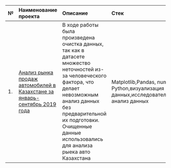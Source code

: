 |№| Наименование проекта	   | Описание       |Стек                                              |
|:--|:--------------------------------------|:--------------------------| :--------------------------------------------|
|1.| [Анализ рынка продаж автомобилей в Казахстане за январь-сентябрь 2019 года](https://github.com/zhukzhuk/Pet/blob/main/Kaz_auto_2019.ipynb) | В ходе работы была произведена очистка данных, так как в датасете множество неточностей из-за человеческого фактора, что делает невозможным анализ данных без предварительной их подготовки. Очищенные данные использовались для анализа рыека авто Казахстана|            Matplotlib,Pandas, numpy, Python,визуализация данных,исследовательский анализ данных |# Pet
